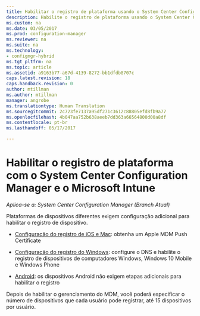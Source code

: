 ```yaml
---
title: Habilitar o registro de plataforma usando o System Center Configuration Manager | Microsoft Docs
description: Habilite o registro de plataforma usando o System Center Configuration Manager e o Microsoft Intune.
ms.custom: na
ms.date: 03/05/2017
ms.prod: configuration-manager
ms.reviewer: na
ms.suite: na
ms.technology:
- configmgr-hybrid
ms.tgt_pltfrm: na
ms.topic: article
ms.assetid: a9163b77-a67d-4139-8272-bb1dfdb8707c
caps.latest.revision: 18
caps.handback.revision: 0
author: mtillman
ms.author: mtillman
manager: angrobe
ms.translationtype: Human Translation
ms.sourcegitcommit: 2c723fe7137a95df271c3612c88805efd8fb9a77
ms.openlocfilehash: 4b047aa752b638aeeb7dd363a66564800d00a8df
ms.contentlocale: pt-br
ms.lasthandoff: 05/17/2017

---
```

# <a name="enable-platform-enrollment-with-system-center-configuration-manager-and-microsoft-intune"></a>Habilitar o registro de plataforma com o System Center Configuration Manager e o Microsoft Intune

*Aplica-se a: System Center Configuration Manager (Branch Atual)*

Plataformas de dispositivos diferentes exigem configuração adicional para habilitar o registro de dispositivo.
  - [Configuração do registro de iOS e Mac](enroll-hybrid-ios-mac.md): obtenha um Apple MDM Push Certificate

  - [Configuração do registro do Windows](enroll-hybrid-windows.md): configure o DNS e habilite o registro de dispositivos de computadores Windows, Windows 10 Mobile e Windows Phone

  - [Android](enroll-hybrid-android.md): os dispositivos Android não exigem etapas adicionais para habilitar o registro

Depois de habilitar o gerenciamento do MDM, você poderá especificar o número de dispositivos que cada usuário pode registrar, até 15 dispositivos por usuário.

